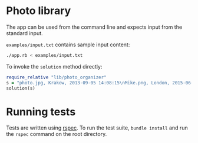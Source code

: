 # Photo library

The app can be used from the command line and expects input from the standard input.

`examples/input.txt` contains sample input content:

```bash
./app.rb < examples/input.txt
```

To invoke the `solution` method directly: 

```ruby
require_relative "lib/photo_organizer"
s = "photo.jpg, Krakow, 2013-09-05 14:08:15\nMike.png, London, 2015-06-20 15:13:22"
solution(s)
```

# Running tests

Tests are written using [rspec](https://github.com/rspec/rspec-core).
To run the test suite, `bundle install` and run the `rspec` command on the root directory.
